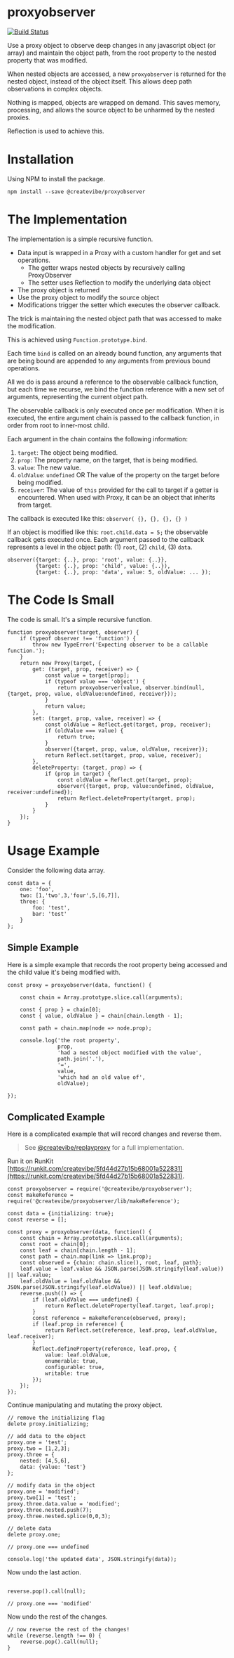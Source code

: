 # proxyobserver

[![Build Status](https://travis-ci.com/createvibe/proxyobserver.svg?branch=master)](https://travis-ci.com/createvibe/proxyobserver)

Use a proxy object to observe deep changes in any javascript object (or array) and maintain the object path,
from the root property to the nested property that was modified.

When nested objects are accessed, a new `proxyobserver` is returned for the nested object, instead of the object itself.
This allows deep path observations in complex objects.

Nothing is mapped, objects are wrapped on demand. 
This saves memory, processing, and allows the source object to be unharmed by the nested proxies.

Reflection is used to achieve this.

# Installation

Using NPM to install the package.

```
npm install --save @createvibe/proxyobserver
```

# The Implementation

The implementation is a simple recursive function.

- Data input is wrapped in a Proxy with a custom handler for get and set operations.
    - The getter wraps nested objects by recursively calling ProxyObserver
    - The setter uses Reflection to modify the underlying data object
- The proxy object is returned
- Use the proxy object to modify the source object
- Modifications trigger the setter which executes the observer callback.

The trick is maintaining the nested object path that was accessed to make the modification.

This is achieved using `Function.prototype.bind`. 

Each time `bind` is called on an already bound function, any arguments that are being bound are appended
to any arguments from previous bound operations.

All we do is pass around a reference to the observable callback function, but each time we recurse,
we bind the function reference with a new set of arguments, representing the current object path.

The observable callback is only executed once per modification.
When it is executed, the entire argument chain is passed to the callback function, in order from 
root to inner-most child.

Each argument in the chain contains the following information:

1. `target`: The object being modified.
1. `prop`: The property name, on the target, that is being modified.
1. `value`: The new value.
1. `oldValue`: `undefined` OR The value of the property on the target before being modified.
1. `receiver`: The value of `this` provided for the call to target if a getter is encountered. 
   When used with Proxy, it can be an object that inherits from target.

The callback is executed like this: `observer( {}, {}, {}, {} )`

If an object is modified like this: `root.child.data = 5;` the observable callback gets executed once. 
Each argument passed to the callback represents a level in the object path:
(1) `root`, (2) `child`, (3) `data`.

```
observer({target: {..}, prop: 'root', value: {..}},
         {target: {..}, prop: 'child', value: {..}),
         {target: {..}, prop: 'data', value: 5, oldValue: ... });
```
# The Code Is Small

The code is small. It's a simple recursive function.

```
function proxyobserver(target, observer) {
    if (typeof observer !== 'function') {
        throw new TypeError('Expecting observer to be a callable function.');
    }
    return new Proxy(target, {
        get: (target, prop, receiver) => {
            const value = target[prop];
            if (typeof value === 'object') {
                return proxyobserver(value, observer.bind(null, {target, prop, value, oldValue:undefined, receiver}));
            }
            return value;
        },
        set: (target, prop, value, receiver) => {
            const oldValue = Reflect.get(target, prop, receiver);
            if (oldValue === value) {
                return true;
            }
            observer({target, prop, value, oldValue, receiver});
            return Reflect.set(target, prop, value, receiver);
        },
        deleteProperty: (target, prop) => {
            if (prop in target) {
                const oldValue = Reflect.get(target, prop);
                observer({target, prop, value:undefined, oldValue, receiver:undefined});
                return Reflect.deleteProperty(target, prop);
            }
        }
    });
}

```

# Usage Example

Consider the following data array.

```
const data = {
    one: 'foo',
    two: [1,'two',3,'four',5,[6,7]],
    three: {
        foo: 'test',
        bar: 'test'
    }
};
```

## Simple Example

Here is a simple example that records the root property being accessed and the 
child value it's being modified with.

```
const proxy = proxyobserver(data, function() {

    const chain = Array.prototype.slice.call(arguments);
    
    const { prop } = chain[0];
    const { value, oldValue } = chain[chain.length - 1];

    const path = chain.map(node => node.prop);

    console.log('the root property', 
                prop, 
                'had a nested object modified with the value', 
                path.join('.'),
                '=',
                value,
                'which had an old value of',
                oldValue);

});
```

## Complicated Example

Here is a complicated example that will record changes and reverse them.

> See [@createvibe/replayproxy](https://github.com/createvibe/replayproxy) for a full implementation.

Run it on RunKit [https://runkit.com/createvibe/5fd44d27b15b68001a522831](https://runkit.com/createvibe/5fd44d27b15b68001a522831).

```
const proxyobserver = require('@createvibe/proxyobserver');
const makeReference = require('@createvibe/proxyobserver/lib/makeReference');

const data = {initializing: true};
const reverse = [];

const proxy = proxyobserver(data, function() {
    const chain = Array.prototype.slice.call(arguments);
    const root = chain[0];
    const leaf = chain[chain.length - 1];
    const path = chain.map(link => link.prop);
    const observed = {chain: chain.slice(), root, leaf, path};
    leaf.value = leaf.value && JSON.parse(JSON.stringify(leaf.value)) || leaf.value;
    leaf.oldValue = leaf.oldValue && JSON.parse(JSON.stringify(leaf.oldValue)) || leaf.oldValue;
    reverse.push(() => {
        if (leaf.oldValue === undefined) {
            return Reflect.deleteProperty(leaf.target, leaf.prop);
        }
        const reference = makeReference(observed, proxy);
        if (leaf.prop in reference) {
            return Reflect.set(reference, leaf.prop, leaf.oldValue, leaf.receiver);
        }
        Reflect.defineProperty(reference, leaf.prop, {
            value: leaf.oldValue,
            enumerable: true,
            configurable: true,
            writable: true
        });
    });
});
```
Continue manipulating and mutating the proxy object.

```
// remove the initializing flag
delete proxy.initializing;

// add data to the object
proxy.one = 'test';
proxy.two = [1,2,3];
proxy.three = {
    nested: [4,5,6],
    data: {value: 'test'}
};

// modify data in the object
proxy.one = 'modified';
proxy.two[1] = 'test';
proxy.three.data.value = 'modified';
proxy.three.nested.push(7);
proxy.three.nested.splice(0,0,3);

// delete data
delete proxy.one;

// proxy.one === undefined

console.log('the updated data', JSON.stringify(data));
```
Now undo the last action.

```

reverse.pop().call(null);

// proxy.one === 'modified'

```
Now undo the rest of the changes.

```
// now reverse the rest of the changes!
while (reverse.length !== 0) {
    reverse.pop().call(null);
}
```

